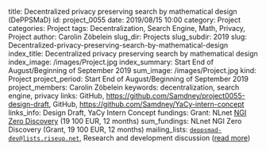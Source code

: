 title:      						Decentralized privacy preserving search by mathematical design (DePPSMaD)
id:                 				project_0055
date:       						2019/08/15 10:00
category:		    				Project
categories:		    				Project
tags:       						Decentralization, Search Engine, Math, Privacy, Project
author:     						Carolin Zöbelein
slug_dir:           				Projects
slug_subdir:        				2019
slug:       						Decentralized-privacy-preserving-search-by-mathematical-design
index_title:						Decentralized privacy preserving search by mathematical design
index_image:        				/images/Project.jpg
index_summary:						Start End of August/Beginning of September 2019
sum_image:							/images/Project.jpg
kind:               				Project
project_period:     				Start End of August/Beginning of September 2019
project_members:    				Carolin Zöbelein
keywords:           				decentralization, search engine, privacy
links:              				GitHub, https://github.com/Samdney/project0055-design-draft, GitHub, https://github.com/Samdney/YaCy-intern-concept
links_info:         				Design Draft, YaCy Intern Concept
fundings:							Grant: NLnet <a href="https://nlnet.nl/discovery/" title="NLnet NGI Zero Discovery" target="_blank">NGI Zero Discovery</a> (19 100 EUR, 12 months)
sum_fundings:						NLnet NGI Zero Discovery (Grant, 19 100 EUR, 12 months)
mailing_lists:						<code>deppsmad-dev@lists.riseup.net</code>, Research and development discussion (<a href="/mailinglists.html#list-deppsmad-dev" title="Read more about the mailing list">read more</a>) 
